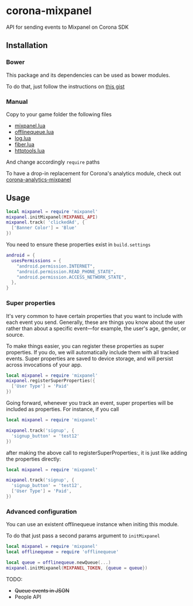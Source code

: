 corona-mixpanel
========

API for sending events to Mixpanel on Corona SDK

Installation
------

### Bower

This package and its dependencies can be used as bower modules.

To do that, just follow the instructions on [this gist](https://gist.github.com/jeduan/6163713)

### Manual

Copy to your game folder the following files

  - [mixpanel.lua](https://raw.github.com/jeduan/corona-mixpanel/master/mixpanel.lua)
  - [offlinequeue.lua](https://raw.github.com/jeduan/corona-offlinequeue/master/offlinequeue.lua)
  - [log.lua](https://raw.github.com/jeduan/lua-log-tools/master/log.lua)
  - [fiber.lua](https://raw.github.com/jeduan/lua-fiber/master/fiber.lua)
  - [httptools.lua](https://github.com/jeduan/http-tools/blob/master/httptools.lua)

And change accordingly `require` paths

To have a drop-in replacement for Corona's analytics module, check out [corona-analytics-mixpanel](https://github.com/jeduan/corona-analytics-mixpanel)

Usage
-------

```lua
local mixpanel = require 'mixpanel'
mixpanel.initMixpanel(MIXPANEL_API)
mixpanel.track( 'clickedAd', {
  ['Banner Color'] = 'Blue'
})
```

You need to ensure these properties exist in `build.settings`

```lua
android = {
  usesPermissions = {
    "android.permission.INTERNET",
    "android.permission.READ_PHONE_STATE",
    "android.permission.ACCESS_NETWORK_STATE",
  },
}
```


### Super properties

It's very common to have certain properties that you want to include with each event you send. Generally, these are things you know about the user rather than about a specific event—for example, the user's age, gender, or source.

To make things easier, you can register these properties as super properties. If you do, we will automatically include them with all tracked events. Super properties are saved to device storage, and will persist across invocations of your app.

```lua
local mixpanel = require 'mixpanel'
mixpanel.registerSuperProperties({
  ['User Type'] = 'Paid'
})
```

Going forward, whenever you track an event, super properties will be included as properties. For instance, if you call

```lua
local mixpanel = require 'mixpanel'

mixpanel.track('signup', {
  'signup_button' = 'test12'
})
```

after making the above call to registerSuperProperties:, it is just like adding the properties directly:

```lua
local mixpanel = require 'mixpanel'

mixpanel.track('signup', {
  'signup_button' = 'test12',
  ['User Type'] = 'Paid',
})
```

### Advanced configuration

You can use an existent offlinequeue instance when initing this module.

To do that just pass a second params argument to `initMixpanel`

```lua
local mixpanel = require 'mixpanel'
local offlinequeue = require 'offlinequeue'

local queue = offlinequeue.newQueue(...)
mixpanel.initMixpanel(MIXPANEL_TOKEN, {queue = queue})
```

 TODO:
 - ~~Queue events in JSON~~
 - People API
